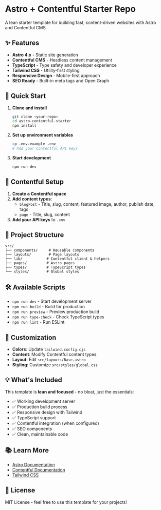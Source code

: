 # Astro + Contentful Starter Repo

A lean starter template for building fast, content-driven websites with Astro and Contentful CMS.

## ✨ Features

- **Astro 4.x** - Static site generation
- **Contentful CMS** - Headless content management
- **TypeScript** - Type safety and developer experience
- **Tailwind CSS** - Utility-first styling
- **Responsive Design** - Mobile-first approach
- **SEO Ready** - Built-in meta tags and Open Graph

## 🚀 Quick Start

1. **Clone and install**

   ```bash
   git clone <your-repo>
   cd astro-contentful-starter
   npm install
   ```

2. **Set up environment variables**

   ```bash
   cp .env.example .env
   # Add your Contentful API keys
   ```

3. **Start development**
   ```bash
   npm run dev
   ```

## 🔧 Contentful Setup

1. **Create a Contentful space**
2. **Add content types**:
   - `blogPost` - Title, slug, content, featured image, author, publish date, tags
   - `page` - Title, slug, content
3. **Add your API keys** to `.env`

## 📁 Project Structure

```
src/
├── components/     # Reusable components
├── layouts/        # Page layouts
├── lib/           # Contentful client & helpers
├── pages/         # Astro pages
├── types/         # TypeScript types
└── styles/        # Global styles
```

## 🛠️ Available Scripts

- `npm run dev` - Start development server
- `npm run build` - Build for production
- `npm run preview` - Preview production build
- `npm run type-check` - Check TypeScript types
- `npm run lint` - Run ESLint

## 🎨 Customization

- **Colors**: Update `tailwind.config.cjs`
- **Content**: Modify Contentful content types
- **Layout**: Edit `src/layouts/Base.astro`
- **Styling**: Customize `src/styles/global.css`

## 💡 What's Included

This template is **lean and focused** - no bloat, just the essentials:

- ✅ Working development server
- ✅ Production build process
- ✅ Responsive design with Tailwind
- ✅ TypeScript support
- ✅ Contentful integration (when configured)
- ✅ SEO components
- ✅ Clean, maintainable code

## 📚 Learn More

- [Astro Documentation](https://docs.astro.build/)
- [Contentful Documentation](https://www.contentful.com/developers/)
- [Tailwind CSS](https://tailwindcss.com/)

## 📄 License

MIT License - feel free to use this template for your projects!
